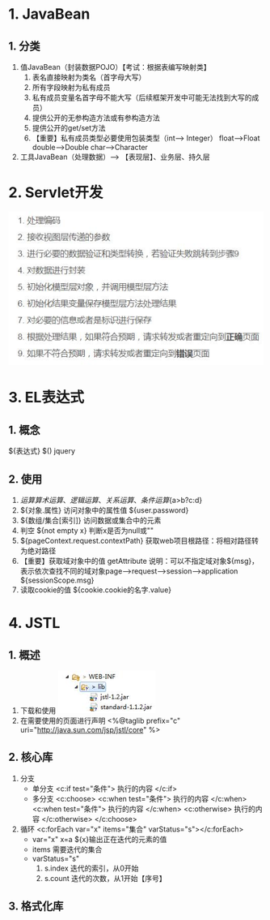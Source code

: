 # 1. JavaBean
## 1. 分类
1. 值JavaBean（封装数据POJO）【考试：根据表编写映射类】
	1. 表名直接映射为类名（首字母大写）
	2. 所有字段映射为私有成员
	3. 私有成员变量名首字母不能大写（后续框架开发中可能无法找到大写的成员）
	4. 提供公开的无参构造方法或有参构造方法
	5. 提供公开的get/set方法
	6. 【重要】私有成员类型必要使用包装类型（int--> Integer）
		float-->Float  double-->Double char-->Character
2. 工具JavaBean（处理数据）--> 【表现层】、业务层、持久层

# 2. Servlet开发
![](day04_files/1.jpg)


# 3. EL表达式
## 1. 概念
${表达式}   $() jquery
## 2. 使用
1. ${运算} 算术运算、逻辑运算、关系运算、条件运算${a>b?c:d}
2. ${对象.属性} 访问对象中的属性值 ${user.password}
3. ${数组/集合[索引]} 访问数据或集合中的元素
4. 判空 ${not empty x} 判断x是否为null或""
5. ${pageContext.request.contextPath} 获取web项目根路径：将相对路径转为绝对路径
6. 【重要】获取域对象中的值 getAttribute
	说明：可以不指定域对象${msg}，表示依次查找不同的域对象page-->request-->session-->application
			${sessionScope.msg}
7. 读取cookie的值  ${cookie.cookie的名字.value}	

# 4. JSTL
## 1. 概述
1. 下载和使用
![](day04_files/2.jpg)
2. 在需要使用的页面进行声明
<%@taglib prefix="c" uri="http://java.sun.com/jsp/jstl/core" %>
## 2. 核心库
1. 分支
	* 单分支 <c:if test="条件"> 执行的内容 </c:if>
	* 多分支 
		<c:choose>
			<c:when test="条件"> 执行的内容 </c:when>
			<c:when test="条件"> 执行的内容 </c:when>
			<c:otherwise> 执行的内容 </c:otherwise>
		</c:choose>
2. 循环
	<c:forEach var="x" items="集合" varStatus="s"></c:forEach>
	 * var="x" x=a  ${x}输出正在迭代的元素的值
	 * items 需要迭代的集合
	 * varStatus="s"
		1. s.index 迭代的索引，从0开始
		2. s.count 迭代的次数，从1开始【序号】
	
## 3. 格式化库



